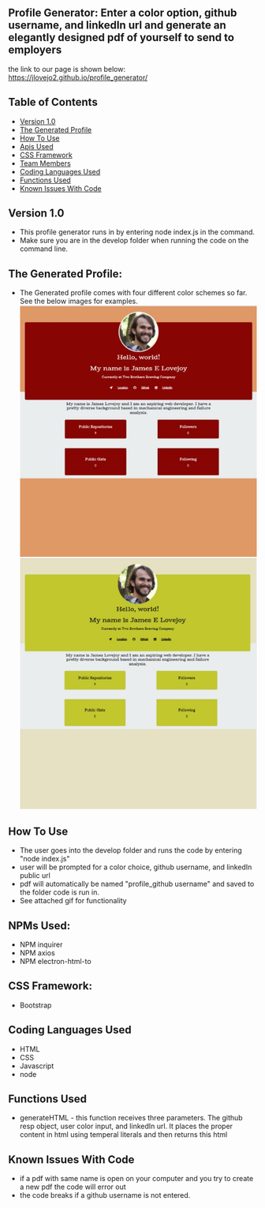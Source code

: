 ## Profile Generator: Enter a color option, github username, and linkedIn url and generate an elegantly designed pdf of yourself to send to employers

the link to our page is shown below:
https://jlovejo2.github.io/profile_generator/

## Table of Contents
* [Version 1.0](#version-1.0)
* [The Generated Profile](#the-generated-profile)
* [How To Use](#how-to-use)
* [Apis Used](#apis-used)
* [CSS Framework](#css-framework)
* [Team Members](#team-members)
* [Coding Languages Used](#coding-languages-used)
* [Functions Used](#functions-used)
* [Known Issues With Code](#known-issues-with-code)

## Version 1.0
* This profile generator runs in by entering node index.js in the command.
* Make sure you are in the develop folder when running the code on the command line.

## The Generated Profile:
* The Generated profile comes with four different color schemes so far.  See the below images for examples. 
![alt text](Assets/images/red_profile.jpg "Red layout") 
![alt text](Assets/images/green_profile.jpg "Green layout")

## How To Use
* The user goes into the develop folder and runs the code by entering "node index.js"
* user will be prompted for a color choice, github username, and linkedIn public url
* pdf will automatically be named "profile_github username" and saved to the folder code is run in.
* See attached gif for functionality

## NPMs Used:
* NPM inquirer
* NPM axios
* NPM electron-html-to

## CSS Framework:
* Bootstrap

## Coding Languages Used
* HTML
* CSS
* Javascript
* node

## Functions Used
* generateHTML - this function receives three parameters.  The github resp object, user color input, and linkedIn url.  It places the proper content in html using temperal literals and then returns this html

## Known Issues With Code
* if a pdf with same name is open on your computer and you try to create a new pdf the code will error out
* the code breaks if a github username is not entered.
